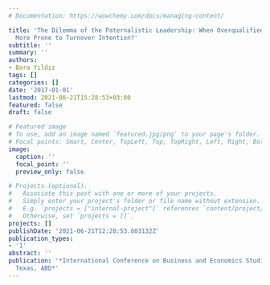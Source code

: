```yaml
---
# Documentation: https://wowchemy.com/docs/managing-content/

title: 'The Dilemma of the Paternalistic Leadership: When Overqualified Employees
  More Prone to Turnover Intention?'
subtitle: ''
summary: ''
authors:
- Bora Yıldız
tags: []
categories: []
date: '2017-01-01'
lastmod: 2021-06-21T15:28:53+03:00
featured: false
draft: false

# Featured image
# To use, add an image named `featured.jpg/png` to your page's folder.
# Focal points: Smart, Center, TopLeft, Top, TopRight, Left, Right, BottomLeft, Bottom, BottomRight.
image:
  caption: ''
  focal_point: ''
  preview_only: false

# Projects (optional).
#   Associate this post with one or more of your projects.
#   Simply enter your project's folder or file name without extension.
#   E.g. `projects = ["internal-project"]` references `content/project/deep-learning/index.md`.
#   Otherwise, set `projects = []`.
projects: []
publishDate: '2021-06-21T12:28:53.603132Z'
publication_types:
- '1'
abstract: ''
publication: '*International Conference on Business and Economics Studies, Houston,
  Texas, ABD*'
---
```

